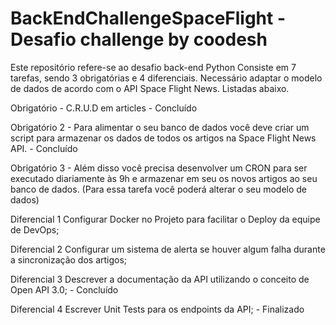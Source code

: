 # BackEndChallengeSpaceFlight - Desafio challenge by coodesh

Este repositório refere-se ao desafio back-end Python
Consiste  em 7 tarefas, sendo 3 obrigatórias e 4 diferenciais.
Necessário adaptar o modelo de dados de acordo com o API Space Flight News.
Listadas abaixo.

Obrigatório  - C.R.U.D em articles - Concluído

Obrigatório 2 - Para alimentar o seu banco de dados você deve criar um script para armazenar os dados de todos os artigos na Space Flight News API. - Concluído

Obrigatório 3 - Além disso você precisa desenvolver um CRON para ser executado diariamente às 9h e armazenar em seu os novos artigos ao seu banco de dados. (Para essa tarefa você poderá alterar o seu modelo de dados)

Diferencial 1 Configurar Docker no Projeto para facilitar o Deploy da equipe de DevOps;

Diferencial 2 Configurar um sistema de alerta se houver algum falha durante a sincronização dos artigos;

Diferencial 3 Descrever a documentação da API utilizando o conceito de Open API 3.0; - Concluído

Diferencial 4 Escrever Unit Tests para os endpoints da API; - Finalizado
